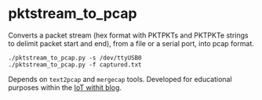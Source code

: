 # pktstream_to_pcap

Converts a packet stream (hex format with PKTPKTs and PKTPKTe strings to delimit packet start and end), from a file or a serial port, into pcap format.

    ./pktstream_to_pcap.py -s /dev/ttyUSB0
    ./pktstream_to_pcap.py -f captured.txt

Depends on `text2pcap` and `mergecap` tools.
Developed for educational purposes within the [IoT withit blog](https://iotwith.it/blog/).

